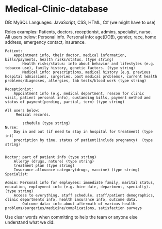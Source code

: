 # Medical-Clinic-database
DB: MySQL
Languages: JavaScript, CSS, HTML, C# (we might have to use)

Roles examples: Patients, doctors, receptionist, admins, specialist, nurse.
	All users below: 
		Personal info.
			Personal info: age(DOB), gender, race, home address, emergency contact, insurance.

	Patient:
		Appointment info, their doctor, medical information, bills/payments, health risks/status. (type string)
			Health risks/status: info about behavior and lifestyles (e.g. tobacco use), family history, genetic factors. (type string)
			Medical info: prescriptions, medical history (e.g. previous hospital admissions, surgeries, past medical problems), current health problems/diagnoses, allergies, lab tests/blood work (type string)
			
	Receptionist: 
		Appointment info (e.g. medical department, reason for clinic visit, patient personal info), oustanding bills, payment method and status of payment(pending, partial, term) (type string)

	All users below:
		 Medical records.
			
			schedule (type string)
	Nurse:
 		Day in and out (if need to stay in hospital for treatment) (type int)
   		precription by time, status of patient(include pregnancy)  (type string)
     		
		
	Doctor: part of patient info (type string)
 		Allergy (drugs, nature) (type string)
   		treatment plan (type string)
 		Insurance allowance category(drugs, vaccine) (type string)
	Specialist: 
		
	Admin: Personal info for employees: immediate family, marital status, education, employment info (e.g. hire date, department, specialty). (type string)
		Access to everything, staff schedule, staff/patient demographics, clinic departments info, health insurance info, outcome data.
			Outcome data: info about aftermath of various health problems/surgeries/medicine/complications, satisfaction surveys

Use clear words when committing to help the team or anyone else understand what we did.
